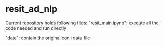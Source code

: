 # resit_ad_nlp
Current repository holds following files:
"resit_main.ipynb": execute all the code needed and run directly 

"data": contain the original conll data file
